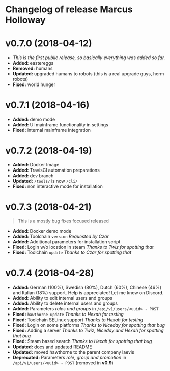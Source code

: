 # Changelog of release Marcus Holloway
# v0.7.0 (2018-04-12)
* *This is the first public release, so basically everything was added so far.*
* **Added:** eastereggs
* **Removed:** humans
* **Updated:** upgraded humans to robots (this is a real upgrade guys, herm robots)
* **Fixed:** world hunger

# v0.7.1 (2018-04-16)
* **Added:** demo mode
* **Added:** UI mainframe functionality in settings
* **Fixed:** internal mainframe integration

# v0.7.2 (2018-04-19)
* **Added:** Docker Image
* **Added:** TravisCI automation preparations
* **Added:** dev branch
* **Updated:** `/tools/` is now `/cli/`
* **Fixed:** non interactive mode for installation

# v0.7.3 (2018-04-21)
> This is a mostly bug fixes focused released

* **Added:** Docker demo mode
* **Added:** Toolchain `version` *Requested by Czar*
* **Added:** Additional parameters for installation script
* **Fixed:** Login w/o location in steam *Thanks to Twiz for spotting that*
* **Fixed:** Toolchain `update` *Thanks to Czar for spotting that*

# v0.7.4 (2018-04-28)
* **Added:** German (100%), Swedish (80%), Dutch (60%), Chinese (46%) and Italian (18%) support. Help is appreciated! Let me know on Discord.
* **Added:** Ability to edit internal users and groups
* **Added:** Ability to delete internal users and groups
* **Added:** Parameters _roles and groups_ in `/api/v1/users/<uuid> - POST`
* **Fixed:** `hawthorne update` *Thanks to Hexah for testing*
* **Fixed:** Toolchain SELinux support *Thanks to Hexah for testing*
* **Fixed:** Login on some platforms *Thanks to Niceday for spotting that bug*
* **Fixed:** Adding a server *Thanks to Twiz, Niceday and Hexah for spotting that bug*
* **Fixed:** Steam based search *Thanks to Hexah for spotting that bug*
* **Updated:** docs and updated README
* **Updated:** moved hawthorne to the parent company laevis
* **Deprecated:** Parameters _role, group and promotion_ in `/api/v1/users/<uuid> - POST` (removed in **v0.9**)
